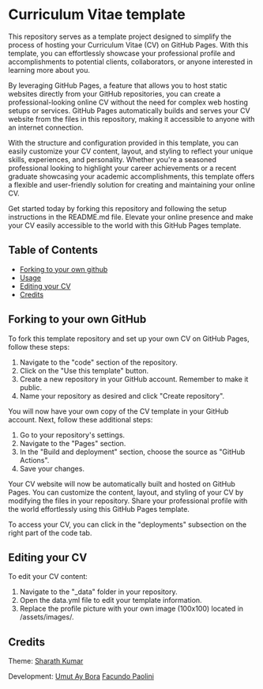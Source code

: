 # Curriculum Vitae template

This repository serves as a template project designed to simplify the process of hosting your Curriculum Vitae (CV) on GitHub Pages. With this template, you can effortlessly showcase your professional profile and accomplishments to potential clients, collaborators, or anyone interested in learning more about you.

By leveraging GitHub Pages, a feature that allows you to host static websites directly from your GitHub repositories, you can create a professional-looking online CV without the need for complex web hosting setups or services. GitHub Pages automatically builds and serves your CV website from the files in this repository, making it accessible to anyone with an internet connection.

With the structure and configuration provided in this template, you can easily customize your CV content, layout, and styling to reflect your unique skills, experiences, and personality. Whether you're a seasoned professional looking to highlight your career achievements or a recent graduate showcasing your academic accomplishments, this template offers a flexible and user-friendly solution for creating and maintaining your online CV.

Get started today by forking this repository and following the setup instructions in the README.md file. Elevate your online presence and make your CV easily accessible to the world with this GitHub Pages template.

## Table of Contents

- [Forking to your own github](#Forking-to-your-own-github)
- [Usage](#usage)
- [Editing your CV](#editing-your-cv)
- [Credits](#credits)

## Forking to your own GitHub

To fork this template repository and set up your own CV on GitHub Pages, follow these steps:

1. Navigate to the "code" section of the repository.
2. Click on the "Use this template" button.
3. Create a new repository in your GitHub account. Remember to make it public.
4. Name your repository as desired and click "Create repository".

You will now have your own copy of the CV template in your GitHub account. Next, follow these additional steps:

1. Go to your repository's settings.
2. Navigate to the "Pages" section.
3. In the "Build and deployment" section, choose the source as "GitHub Actions".
4. Save your changes.

Your CV website will now be automatically built and hosted on GitHub Pages. You can customize the content, layout, and styling of your CV by modifying the files in your repository. Share your professional profile with the world effortlessly using this GitHub Pages template.

To access your CV, you can click in the "deployments" subsection on the right part of the code tab.

## Editing your CV

To edit your CV content:

1. Navigate to the "\_data" folder in your repository.
2. Open the data.yml file to edit your template information.
3. Replace the profile picture with your own image (100x100) located in /assets/images/.

## Credits

Theme: 
[Sharath Kumar](https://github.com/sharu725/online-cv)

Development: 
[Umut Ay Bora](https://github.com/Umutayb)
[Facundo Paolini](https://github.com/FisSher)

